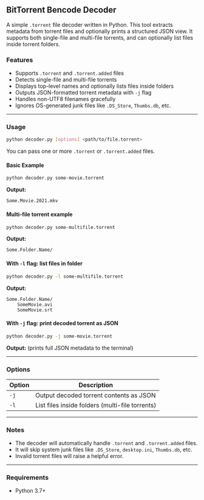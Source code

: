 
## BitTorrent Bencode Decoder

A simple `.torrent` file decoder written in Python.
This tool extracts metadata from torrent files and optionally prints a structured JSON view. It supports both single-file and multi-file torrents, and can optionally list files inside torrent folders.

### Features

* Supports `.torrent` and `.torrent.added` files
* Detects single-file and multi-file torrents
* Displays top-level names and optionally lists files inside folders
* Outputs JSON-formatted torrent metadata with `-j` flag
* Handles non-UTF8 filenames gracefully
* Ignores OS-generated junk files like `.DS_Store`, `Thumbs.db`, etc.

---

### Usage

```bash
python decoder.py [options] <path/to/file.torrent>
```

You can pass one or more `.torrent` or `.torrent.added` files.

#### Basic Example

```bash
python decoder.py some-movie.torrent
```

**Output:**

```
Some.Movie.2021.mkv
```

#### Multi-file torrent example

```bash
python decoder.py some-multifile.torrent
```

**Output:**

```
Some.Folder.Name/
```

#### With `-l` flag: list files in folder

```bash
python decoder.py -l some-multifile.torrent
```

**Output:**

```
Some.Folder.Name/
    SomeMovie.avi
    SomeMovie.srt
```

#### With `-j` flag: print decoded torrent as JSON

```bash
python decoder.py -j some-movie.torrent
```

**Output:**
(prints full JSON metadata to the terminal)

---

### Options

| Option | Description                                     |
| ------ | ----------------------------------------------- |
| `-j`   | Output decoded torrent contents as JSON         |
| `-l`   | List files inside folders (multi-file torrents) |

---

### Notes

* The decoder will automatically handle `.torrent` and `.torrent.added` files.
* It will skip system junk files like `.DS_Store`, `desktop.ini`, `Thumbs.db`, etc.
* Invalid torrent files will raise a helpful error.

---

### Requirements

* Python 3.7+
